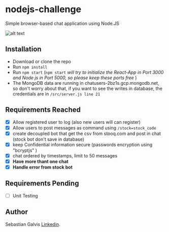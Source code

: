 # nodejs-challenge
Simple browser-based chat application using Node.JS

![alt text](https://info.jobsity.com/hs-fs/hubfs/jobsity-logo-email@2x.png)

## Installation

- Download or clone the repo
- Run `npm install`
- Run `npm start`
(`npm start` *will try to initialize the React-App in Port 3000 and Node js in Port 5000, so please keep these ports free* )
- The MongoDB data are running in chatusers-2bz1s.gcp.mongodb.net, so don't worry about that, if you want to see the writes in database, the credentials are in `/src/server.js line 21`

## Requirements Reached

- [x] Allow registered user to log (also new users will can register)
- [x] Allow users to post messages as command using `/stock=stock_code`
- [x] create decoupled bot that get the csv from stooq.com and post in chat (stock bot don't save in database)
- [x] keep Confidential information secure (passwords encryption using "bcryptjs" )
- [x] chat ordered by timestamps, limit to 50 messages
- [x] **Have more thant one chat**
- [x] **Handle error from stock bot**

## Requirements Pending

- [ ] Unit Testing

## Author

Sebastian Galvis [Linkedin](https://www.linkedin.com/in/js-galvis-h/).

